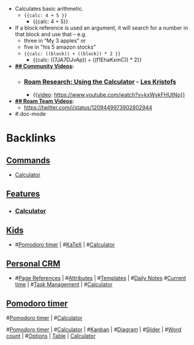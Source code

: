 - Calculates basic arithmetic. 
    - `{{calc: 4 + 5 }}`
        - {{calc: 4 + 5}}
- If a block reference is used an argument, it will search for a number in that block and use that – e.g.
    - three in “My 3 apples” or
    - five in "his 5 amazon stocks"
    - `{{calc: ((block)) + ((block)) * 2 }}`
        - {{calc: ((7JA7DJvAp)) + ((f1EhaKxmC)) * 2}}
- **[## Community Videos](<## Community Videos.md>):**
    - ### [Roam Research: Using the Calculator](https://www.youtube.com/watch?v=kxWykFHUtNo) - [Les Kristofs](<Les Kristofs.md>)
        - {{[video](<video.md>): https://www.youtube.com/watch?v=kxWykFHUtNo}}
- **[## Roam Team Videos](<## Roam Team Videos.md>):**
    - https://twitter.com/i/status/1209449973902802944
- #.doc-mode

# Backlinks
## [ Commands](< Commands.md>)
- [Calculator](<Calculator.md>)

## [Features](<Features.md>)
- ### [Calculator]([Calculator](<Calculator.md>))

## [Kids](<Kids.md>)
- #[Pomodoro timer](<Pomodoro timer.md>) | #[KaTeX](<KaTeX.md>) | #[Calculator](<Calculator.md>)

## [Personal CRM](<Personal CRM.md>)
- #[Page References](<Page References.md>) | #[Attributes](<Attributes.md>) | #[Templates](<Templates.md>) | #[Daily Notes](<Daily Notes.md>) #[Current time](<Current time.md>) | #[Task Management](<Task Management.md>) | #[Calculator](<Calculator.md>)

## [Pomodoro timer](<Pomodoro timer.md>)
#[Pomodoro timer](<Pomodoro timer.md>) | #[Calculator](<Calculator.md>)

#[Pomodoro timer](<Pomodoro timer.md>) | #[Calculator](<Calculator.md>) | #[Kanban](<Kanban.md>) | #[Diagram](<Diagram.md>) | #[Slider](<Slider.md>) | #[Word count](<Word count.md>) | #[Options](<Options.md>) | [Table](<Table.md>) | [Calculator](<Calculator.md>)

